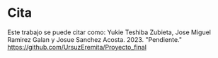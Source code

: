 # Cita
Este trabajo se puede citar como: Yukie Teshiba Zubieta, Jose Miguel Ramirez Galan y Josue Sanchez Acosta. 2023. "Pendiente." https://github.com/UrsuzEremita/Proyecto_final
